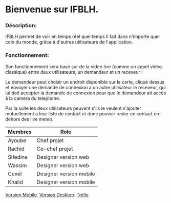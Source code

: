 # Bienvenue sur IFBLH.

### Déscription:

IFBLH permet de voir en temps réel quel temps il fait dans n'importe quel coin du monde, grâce à d'autres utilisateurs de l'application.  

### Fonctionnement:

Son fonctionnement sera basé sur de la video live (comme un appel video classique) entre deux utilisateurs, un demandeur et un receveur :  

Le demandeur peut choisir un endroit disponible sur la carte, cliqué dessus et envoyer une demande de connexion a un autre utilisateur
le receveur, qui lui doit accepter la demande de connexion pour que le demandeur ait accés à la camera du telephone.  

Par la suite les deux utilisateurs peuvent s'ils le veulent s'ajouter mutuellement a leur liste de contact et donc pouvoir rester en contact en-dehors des live meteo.

|Membres|Role|
|-------|----|
|Ayoube|Chef projet|
|Rachid|Co-chef projet|
|Sifedine|Designer version web|
|Wassim|Designer version web|
|Cemil|Designer version mobile|
|Khalid|Designer version mobile|

[Version Mobile](https://github.com/ayoubelyazizi/IFBLH/blob/main/screens/screen1.md). 
[Version Desktop](https://github.com/ayoubelyazizi/IFBLH/blob/main/screens/screen2.md). 
[Trello](https://trello.com/invite/b/bqSAFJrR/d317121e3ba808b702a914c113fc2656/meilleurtable). 


